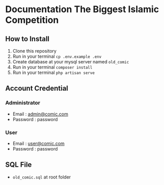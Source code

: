 # Documentation The Biggest Islamic Competition

## How to Install
1. Clone this repository
1. Run in your terminal `cp .env.example .env`
1. Create database at your mysql server named `old_comic`
1. Run in your terminal `composer install`
1. Run in your terminal `php artisan serve`

## Account Credential
### Administrator
* Email : admin@comic.com
* Password : password

### User
* Email : user@comic.com
* Password : password

## SQL File
* `old_comic.sql` at root folder
